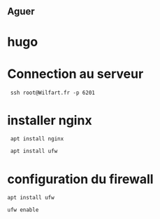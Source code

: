 ## Aguer
# hugo

# Connection au serveur
```
 ssh root@Wilfart.fr -p 6201
```
# installer nginx
```
 apt install nginx
 ```
 ```
  apt install ufw
  ```
  # configuration du firewall
  ```
  apt install ufw
  ```
  ```
  ufw enable
  ```